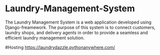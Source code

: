 # Laundry-Management-System
The Laundry Management System is a web application developed using Django-freamework. The purpose of this system is to connect customers, laundry shops, and delivery agents in order to provide a seamless and efficient laundry management solution.

#Hosting
https://laundrydazzle.pythonanywhere.com/
